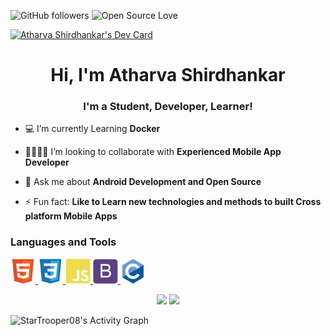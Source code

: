 <img alt="GitHub followers" src="https://img.shields.io/github/followers/StarTrooper08?color=green&logo=github"/> ![Open Source Love](https://img.shields.io/badge/Open%20%E2%9D%A4%EF%B8%8FSource-blue)


<a href="https://app.daily.dev/StarTrooper"><img src="https://api.daily.dev/devcards/f00cee4361ca41e4b283885b79d213e3.png?r=gte" width="400" alt="Atharva Shirdhankar's Dev Card"/></a>

<h1 align="center">Hi, I'm Atharva Shirdhankar</h1>
<h3 align="center">I'm a Student, Developer, Learner!</h3>

- 💻 I’m currently Learning **Docker**

- 🤜🏻🤛🏻 I’m looking to collaborate with **Experienced Mobile App Developer**

- 💬 Ask me about **Android Development and Open Source**

<!--- 📧 How to reach me? **Connect to me via Email [Atharva](email here)**-->

- ⚡ Fun fact: **Like to Learn new technologies and methods to built Cross platform Mobile Apps**

<!--<p align="left">
<h3 align="left">Connect with me:</h3>-->

<!--<a href="linkedin_link" target="blank"><img align="center" src="https://raw.githubusercontent.com/devicons/devicon/master/icons/linkedin/linkedin-original.svg" height="30" width="40" /> </a>-->

</p>

<h3 align="left">Languages and Tools</h3>
<p align="left">  
    
  <a href="https://www.w3.org/html/" target="_blank">
        <code><img src="https://raw.githubusercontent.com/devicons/devicon/master/icons/html5/html5-original.svg" alt="html5" width="40" height="40"/></code>
  </a>

  <a href="https://www.w3schools.com/css/" target="_blank">
        <code><img src="https://raw.githubusercontent.com/devicons/devicon/master/icons/css3/css3-original.svg" alt="css3" width="40" height="40"/></code>  
  </a>

  <a href="https://developer.mozilla.org/en-US/docs/Web/JavaScript" target="_blank">
        <code><img src="https://raw.githubusercontent.com/devicons/devicon/master/icons/javascript/javascript-plain.svg" alt="javascript" width="40" height="40"/></code>  
  </a>

  <a href="https://getbootstrap.com" target="_blank">
        <code><img src="https://raw.githubusercontent.com/devicons/devicon/master/icons/bootstrap/bootstrap-plain.svg" alt="bootstrap" width="40" height="40"/></code>  
  </a>
  <a href="https://www.cprogramming.com/" target="_blank">
        <code><img src="https://raw.githubusercontent.com/devicons/devicon/master/icons/c/c-original.svg" alt="" width="40" height="40"/></code>
  </a>
</p>

<p align="center">
  <img width="48%" src="https://github-readme-stats.vercel.app/api?username=StarTrooper08&show_icons=true&theme=jolly" />
  <img width="48%" src="https://github-readme-streak-stats.herokuapp.com/?user=StarTrooper08&theme=jolly" />
</p>

<img alt="StarTrooper08's Activity Graph" src="https://activity-graph.herokuapp.com/graph?username=StarTrooper08&bg_color=1F222E&color=F8D866&line=F85D7F&point=FFFFFF&hide_border=true" />
